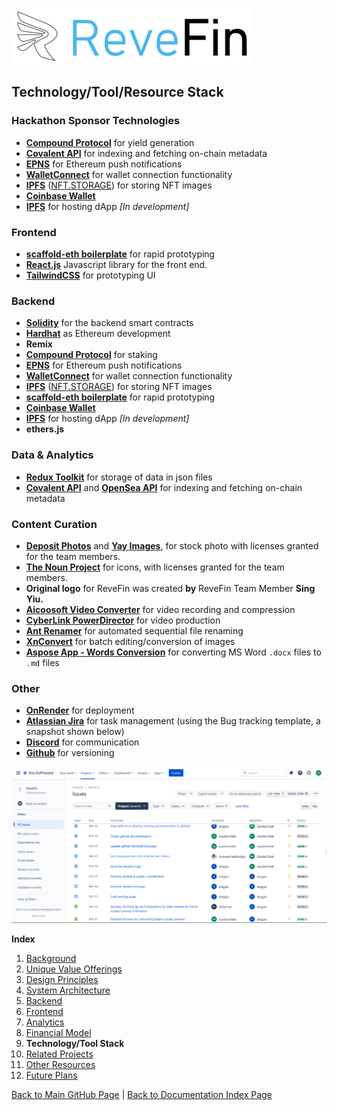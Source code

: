 ![Logo](./img/logo.png) 

## Technology/Tool/Resource Stack


### Hackathon Sponsor Technologies

- **[Compound Protocol](https://compound.finance/)** for yield generation
- **[Covalent API](https://www.covalenthq.com/docs/api/#/0/0/USD/1)** for indexing and fetching on-chain metadata
- **[EPNS](https://epns.io/)** for Ethereum push notifications
- **[WalletConnect](https://walletconnect.com/)** for wallet connection functionality
- **[IPFS](https://ipfs.io/)** ([NFT.STORAGE](https://nft.storage/)) for storing NFT images
- **[Coinbase Wallet](https://www.coinbase.com/wallet)**
- **[IPFS](https://ipfs.io/)** for hosting dApp *[In development]* 


### Frontend
- **[scaffold-eth boilerplate](https://github.com/scaffold-eth/scaffold-eth)** for rapid prototyping
- **[React.js](https://reactjs.org/)** Javascript library for the front end.
- **[TailwindCSS](https://tailwindcss.com/)** for prototyping UI


### Backend
- **[Solidity](https://docs.soliditylang.org/en/)** for the backend smart contracts
- **[Hardhat](https://hardhat.org/)** as Ethereum development
- **Remix**
- **[Compound Protocol](https://compound.finance/)** for staking
- **[EPNS](https://epns.io/)** for Ethereum push notifications
- **[WalletConnect](https://walletconnect.com/)** for wallet connection functionality
- **[IPFS](https://ipfs.io/)** ([NFT.STORAGE](https://nft.storage/)) for storing NFT images
- **[scaffold-eth boilerplate](https://github.com/scaffold-eth/scaffold-eth)** for rapid prototyping
- **[Coinbase Wallet](https://www.coinbase.com/wallet)**
- **[IPFS](https://ipfs.io/)** for hosting dApp *[In development]* 
- **ethers.js**

### Data & Analytics
- **[Redux Toolkit](https://redux-toolkit.js.org/)** for storage of data in json files
- **[Covalent API](https://www.covalenthq.com/docs/api/#/0/0/USD/1)** and **[OpenSea API](https://docs.opensea.io/reference/api-overview)** for indexing and fetching on-chain metadata


### Content Curation
- **[Deposit Photos](https://depositphotos.com)** and **[Yay Images](https://yayimages.com)**, for stock photo with licenses granted for the team members.
- **[The Noun Project](https://thenounproject.com)** for icons, with licenses granted for the team members. 
- **Original logo** for ReveFin was created **by** ReveFin Team Member **Sing Yiu.**
- **[Aicoosoft Video Converter](https://www.aicoosoft.com/video-converter.html)** for video recording and compression
- **[CyberLink PowerDirector](https://www.cyberlink.com/products/powerdirector-video-editing-software/overview_en_US.html)** for video production
- **[Ant Renamer](https://antp.be/software/renamer)** for automated sequential file renaming
- **[XnConvert](https://www.xnview.com/en/xnconvert/)** for batch editing/conversion of images
- **[Aspose App - Words Conversion](https://products.aspose.app/words/conversion)** for converting MS Word `.docx` files to `.md` files


### Other
- **[OnRender](https://onrender.com)** for deployment
- **[Atlassian Jira](https://atlassian.com)** for task management (using the Bug tracking template, a snapshot shown below)
- **[Discord](https://discord.com)** for communication
- **[Github](https://github.com)** for versioning

![Atlassian Jira](./img/Screenshot_Jira.png) 


**Index**

1. [Background](Background.md)
2. [Unique Value Offerings](UniqueValueOfferings.md)
3. [Design Principles](DesignPrinciples.md)
4. [System Architecture](SystemArchitecture.md)
5. [Backend](Backend.md)
6. [Frontend](Frontend.md)
7. [Analytics](Analytics.md)
8. [Financial Model](FinancialModel.md)
9. **Technology/Tool Stack**
10. [Related Projects](RelatedProjects.md)
11. [Other Resources](OtherResources.md)
12. [Future Plans](FuturePlans.md)

<hline></hline>

[Back to Main GitHub Page](../README.md) | [Back to Documentation Index Page](Documentation.md)
